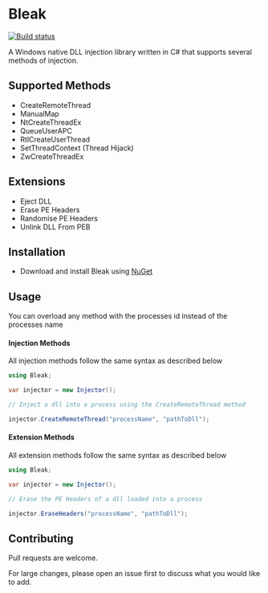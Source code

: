 # Bleak 

[![Build status](https://ci.appveyor.com/api/projects/status/f19i6yj053atkn4h?svg=true)](https://ci.appveyor.com/project/Akaion/bleak)

A Windows native DLL injection library written in C# that supports several methods of injection.

## Supported Methods

* CreateRemoteThread
* ManualMap
* NtCreateThreadEx
* QueueUserAPC
* RtlCreateUserThread
* SetThreadContext (Thread Hijack)
* ZwCreateThreadEx

## Extensions

* Eject DLL
* Erase PE Headers
* Randomise PE Headers
* Unlink DLL From PEB

## Installation

* Download and install Bleak using [NuGet](https://www.nuget.org/packages/Bleak)

## Usage

You can overload any method with the processes id instead of the processes name

#### Injection Methods

All injection methods follow the same syntax as described below

```csharp
using Bleak;

var injector = new Injector();

// Inject a dll into a process using the CreateRemoteThread method

injector.CreateRemoteThread("processName", "pathToDll");
```

#### Extension Methods

All extension methods follow the same syntax as described below

```csharp
using Bleak;

var injector = new Injector();

// Erase the PE Headers of a dll loaded into a process

injector.EraseHeaders("processName", "pathToDll");
```

## Contributing
Pull requests are welcome. 

For large changes, please open an issue first to discuss what you would like to add.

